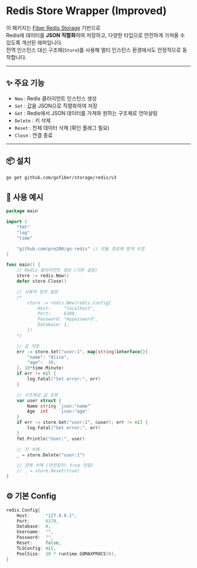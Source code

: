 # Redis Store Wrapper (Improved)

이 패키지는 [Fiber Redis Storage](https://github.com/gofiber/storage/tree/main/redis) 기반으로  
Redis에 데이터를 **JSON 직렬화**하여 저장하고, 다양한 타입으로 안전하게 가져올 수 있도록 개선된 래퍼입니다.  
전역 인스턴스 대신 구조체(`Store`)를 사용해 멀티 인스턴스 환경에서도 안정적으로 동작합니다.

---

## ✨ 주요 기능
- `New` : Redis 클라이언트 인스턴스 생성
- `Set` : 값을 JSON으로 직렬화하여 저장
- `Get` : Redis에서 JSON 데이터를 가져와 원하는 구조체로 언마샬링
- `Delete` : 키 삭제
- `Reset` : 전체 데이터 삭제 (확인 플래그 필요)
- `Close` : 연결 종료

---

## 📦 설치
```bash
go get github.com/gofiber/storage/redis/v3
```

## 🚀 사용 예시
```go
package main

import (
	"fmt"
	"log"
	"time"

	"github.com/pro200/go-redis" // 모듈 경로에 맞게 수정
)

func main() {
	// Redis 클라이언트 생성 (기본 설정)
	store := redis.New()
	defer store.Close()

	// 사용자 정의 설정
	/*
		store := redis.New(redis.Config{
			Host:     "localhost",
			Port:     6380,
			Password: "mypassword",
			Database: 1,
		})
	*/

	// 값 저장
	err := store.Set("user:1", map[string]interface{}{
		"name": "Alice",
		"age":  30,
	}, 10*time.Minute)
	if err != nil {
		log.Fatal("Set error:", err)
	}

	// 구조체로 값 조회
	var user struct {
		Name string `json:"name"`
		Age  int    `json:"age"`
	}
	if err := store.Get("user:1", &user); err != nil {
		log.Fatal("Get error:", err)
	}
	fmt.Println("User:", user)

	// 키 삭제
	_ = store.Delete("user:1")

	// 전체 삭제 (안전장치: true 전달)
	// _ = store.Reset(true)
}
```

## ⚙️ 기본 Config
```go
redis.Config{
	Host:      "127.0.0.1",
	Port:      6379,
	Database:  0,
	Username:  "",
	Password:  "",
	Reset:     false,
	TLSConfig: nil,
	PoolSize:  10 * runtime.GOMAXPROCS(0),
}
```

